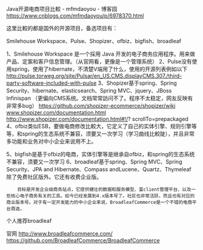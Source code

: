 
Java开源电商项目比較 - mfmdaoyou - 博客园 https://www.cnblogs.com/mfmdaoyou/p/6978370.html


这里比較的都是国外的开源项目，备选项目有：

Smilehouse Workspace、Pulse、Shopizer、ofbiz、bigfish、broadleaf


1、Smilehouse Workspace 是一个採用 Java 开发的电子商务应用程序。用来做产品、定案和客户信息管理。（从官网看，更像是一个管理系统）
2、Pulse没有使用spring，使用了hibernate，不清楚V端用了什么，使用的开源列表例如以下
        http://pulse.torweg.org/site/Pulsar/en_US.CMS.displayCMS.307./third-party-software-included-with-pulse
3、Shopizer基于spring、Spring Security、hibernate、elasticsearch、Spring MVC、jquery、JBoss Infinispan （更偏向CMS系统。文档常常訪问不了。程序不太稳定，网友反映有非常多bug）
        https://github.com/shopizer-ecommerce/shopizer/wiki
        www.shopizer.com/documentation.html
        http://www.shopizer.com/documentation.html#!/?
scrollTo=prepackaged
4、ofbiz类似ESB，要做电商修改比較大，它定义了自己的实体引擎、规则引擎等等，和spring的生态系统不兼容，须要又一次学习（学习曲线比較陡），并且非常多功能和业务对中小企业来说用不上。


5、bigfish是基于ofbiz的电商，实体引擎等是继承自ofbiz，和spring的生态系统不兼容，须要又一次学习
6、broadleaf基于spring、Spring MVC、Spring Security、JPA and Hibernate、Compass andLucene、Quartz、Thymeleaf
        除了免费社区版外。它还有收费企业版。


        目标是开发企业级商务站点，它提供健壮的数据和服务模型、富client管理平台、以及一些核心电子商务有关的工具。如今已经发展到4.x版本号了。社区也非常活跃，而且也有对应的商业版本号。对于有一定开发能力的中小企业来说，BroadleafCommerce是一个不错的电商平台首选，


个人推荐broadleaf

官网 http://www.broadleafcommerce.com/ 
https://github.com/BroadleafCommerce/BroadleafCommerce